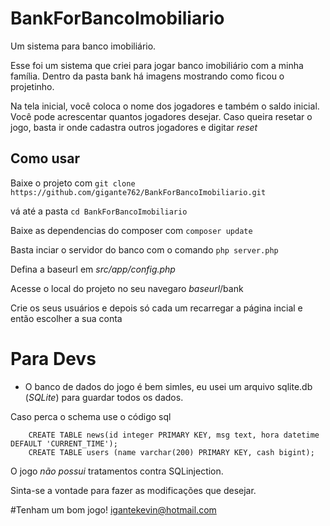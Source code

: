 # BankForBancoImobiliario
Um sistema para banco imobiliário. 

<p>Esse foi um sistema que criei para jogar banco imobiliário com a minha família.
Dentro da pasta bank há imagens mostrando como ficou o projetinho.</p>

<p>Na tela inicial, você coloca o nome dos jogadores e também o saldo inicial. Você pode acrescentar quantos jogadores desejar.
Caso queira resetar o jogo, basta ir onde cadastra outros jogadores e digitar <i>reset</i>  </p>

## Como usar 
Baixe o projeto com `git clone https://github.com/gigante762/BankForBancoImobiliario.git`

vá até a pasta `cd BankForBancoImobiliario`

Baixe as dependencias do composer com `composer update`

Basta inciar o servidor do banco com o comando `php server.php`

Defina a baseurl em _src/app/config.php_

Acesse o local do projeto no seu navegaro _baseurl_/bank

Crie os seus usuários e depois só cada um recarregar a página incial e então escolher a sua conta

# Para Devs
* O banco de dados do jogo é bem simles, eu usei um arquivo sqlite.db (_SQLite_) para guardar todos os dados.

Caso perca o schema use o código sql
```
    CREATE TABLE news(id integer PRIMARY KEY, msg text, hora datetime DEFAULT 'CURRENT_TIME');
    CREATE TABLE users (name varchar(200) PRIMARY KEY, cash bigint);
```

O jogo *não possui* tratamentos contra SQLinjection. 

Sinta-se a vontade para fazer as modificações que desejar.

#Tenham um bom jogo!
igantekevin@hotmail.com



